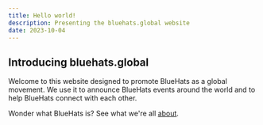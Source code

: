 ```yaml
---
title: Hello world!
description: Presenting the bluehats.global website
date: 2023-10-04
---
```


## Introducing bluehats.global

Welcome to this website designed to promote BlueHats as a global
movement. We use it to announce BlueHats events around the world and
to help BlueHats connect with each other.

Wonder what BlueHats is? See what we're all [about](/about/).

